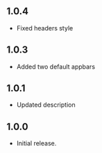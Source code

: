 ## 1.0.4
* Fixed headers style
## 1.0.3
* Added two default appbars
## 1.0.1
* Updated description
## 1.0.0

* Initial release.
